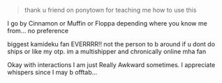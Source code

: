 > thank u friend on ponytown for teaching me how to use this

 I go by Cinnamon or Muffin or Floppa depending where you know me from... no preference
 
biggest kamideku fan EVERRRR!! not the person to b around if u dont do ships or like my otp. im a multishipper and chronically online mha fan

Okay with interactions I am just Really Awkward sometimes. I appreciate whispers since I may b offtab...

<!--
**kamideku/kamideku** is a ✨ _special_ ✨ repository because its `README.md` (this file) appears on your GitHub profile.

Here are some ideas to get you started:

- 🔭 I’m currently working on ...
- 🌱 I’m currently learning ...
- 👯 I’m looking to collaborate on ...
- 🤔 I’m looking for help with ...
- 💬 Ask me about ...
- 📫 How to reach me: ...
- 😄 Pronouns: ...
- ⚡ Fun fact: ...
-->
